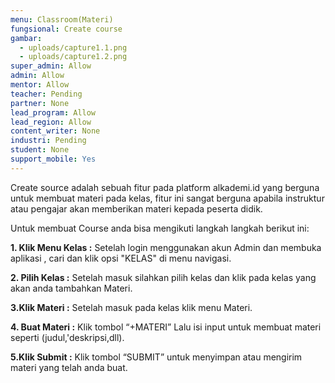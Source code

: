 ```yaml
---
menu: Classroom(Materi)
fungsional: Create course
gambar:
  - uploads/capture1.1.png
  - uploads/capture1.2.png
super_admin: Allow
admin: Allow
mentor: Allow
teacher: Pending
partner: None
lead_program: Allow
lead_region: Allow
content_writer: None
industri: Pending
student: None
support_mobile: Yes
---
```

Create source adalah sebuah fitur pada platform alkademi.id yang berguna untuk membuat materi pada kelas, fitur ini sangat berguna apabila instruktur atau pengajar akan memberikan materi kepada peserta didik. 

Untuk membuat Course anda bisa mengikuti langkah langkah berikut ini:

**1.﻿ Klik Menu Kelas :** Setelah login menggunakan akun Admin dan membuka aplikasi , cari dan klik opsi "KELAS" di menu navigasi.

**2﻿. Pilih Kelas :** Setelah masuk silahkan pilih kelas dan klik pada kelas yang akan anda tambahkan Materi. 

**3.Klik Materi :** Setelah masuk pada kelas klik menu Materi.

**4. Buat Materi :** Klik tombol “+MATERI” Lalu isi input untuk membuat materi seperti (judul,'deskripsi,dll).

**5.Klik Submit :** Klik tombol “SUBMIT” untuk menyimpan atau mengirim materi yang telah anda buat.